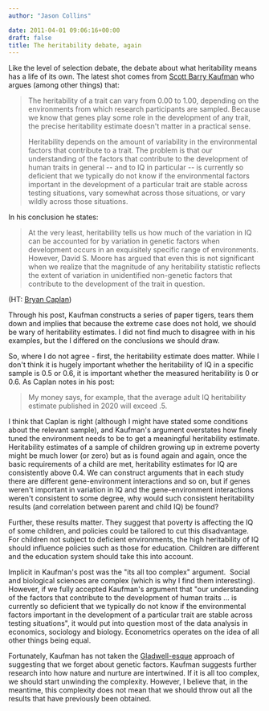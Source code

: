 ```yaml
---
author: "Jason Collins"

date: 2011-04-01 09:06:16+00:00
draft: false
title: The heritability debate, again
---
```


Like the level of selection debate, the debate about what heritability means has a life of its own. The latest shot comes from [Scott Barry Kaufman](http://www.huffingtonpost.com/scott-barry-kaufman/nature-vs-nurture_b_837915.html) who argues (among other things) that:

>The heritability of a trait can vary from 0.00 to 1.00, depending on  the environments from which research participants are sampled. Because  we know that genes play some role in the development of any trait, the  precise heritability estimate doesn't matter in a practical sense.
>
>Heritability depends on the amount of variability in the  environmental factors that contribute to a trait. The problem is that  our understanding of the factors that contribute to the development of  human traits in general -- and to IQ in particular -- is currently so  deficient that we typically do not know if the environmental factors  important in the development of a particular trait are stable across  testing situations, vary somewhat across those situations, or vary  wildly across those situations.

In his conclusion he states:

>At the very least, heritability tells us how much of the variation in IQ  can be accounted for by variation in genetic factors when development  occurs in an exquisitely specific range of environments. However, David  S. Moore has argued that even this is not significant when we realize  that the magnitude of any heritability statistic reflects the extent of  variation in unidentified non-genetic factors that contribute to the  development of the trait in question.

(HT: [Bryan Caplan](http://econlog.econlib.org/archives/2011/03/heritabilities.html))

Through his post, Kaufman constructs a series of paper tigers, tears   them down and implies that because the extreme case does not hold, we   should be wary of heritability estimates. I did not find much to disagree with in his examples, but the I differed on the conclusions we should draw.

So, where I do not agree - first, the heritability estimate does matter. While I don't think it is hugely important whether the heritability of IQ in a specific sample is 0.5 or 0.6, it is important whether the measured heritability is 0 or 0.6. As Caplan notes in his post:

>My money says, for example, that the average adult IQ heritability estimate published in 2020 will exceed .5.

I think that Caplan is right (although I might have stated some conditions about the relevant sample), and Kaufman's argument overstates how finely tuned the environment needs to be to get a meaningful heritability estimate. Heritability estimates of a sample of children growing up in extreme poverty might be much lower (or zero) but as is found again and again, once the basic requirements of a child are met, heritability estimates for IQ are consistently above 0.4. We can construct arguments that in each study there are different gene-environment interactions and so on, but if genes weren't important in variation in IQ and the gene-environment interactions weren't consistent to some degree, why would such consistent heritability results (and correlation between parent and child IQ) be found?

Further, these results matter. They suggest that poverty is affecting the IQ of some children, and policies could be tailored to cut this disadvantage. For children not subject to deficient environments, the high heritability of IQ should influence policies such as those for education. Children are different and the education system should take this into account.

Implicit in Kaufman's post was the "its all too complex" argument.  Social and biological sciences are complex (which is why I find them interesting). However, if we fully accepted Kaufman's argument that "our understanding of the factors that contribute to the development of   human traits ... is currently so   deficient that we typically do not know if the environmental factors   important in the development of a particular trait are stable across   testing situations", it would put into question most of the data analysis in economics, sociology and biology. Econometrics operates on the idea of all other things being equal.

Fortunately, Kaufman has not taken the [Gladwell-esque](https://www.jasoncollins.blog/gladwells-outliers/) approach of suggesting that we forget about genetic factors. Kaufman suggests further research into how nature and nurture are intertwined. If it is all too complex, we should start unwinding the complexity. However, I believe that, in the meantime, this complexity does not mean that we should throw out all the results that have previously been obtained.
